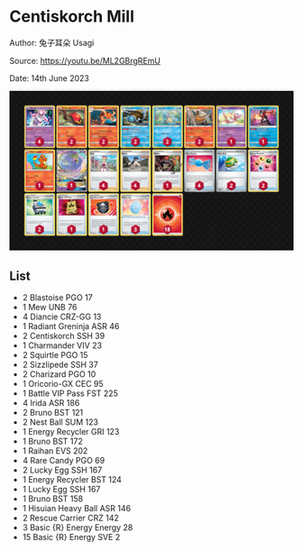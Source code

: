 # Centiskorch Mill

Author: 兔子耳朵 Usagi

Source: <https://youtu.be/ML2GBrgREmU>

Date: 14th June 2023

![decklist](../../images/PAL/Centiskorch%20Mill/1-%20Centiskorch%20Mill.png)

## List

* 2 Blastoise PGO 17
* 1 Mew UNB 76
* 4 Diancie CRZ-GG 13
* 1 Radiant Greninja ASR 46
* 2 Centiskorch SSH 39
* 1 Charmander VIV 23
* 2 Squirtle PGO 15
* 2 Sizzlipede SSH 37
* 2 Charizard PGO 10
* 1 Oricorio-GX CEC 95
* 1 Battle VIP Pass FST 225
* 4 Irida ASR 186
* 2 Bruno BST 121
* 2 Nest Ball SUM 123
* 1 Energy Recycler GRI 123
* 1 Bruno BST 172
* 1 Raihan EVS 202
* 4 Rare Candy PGO 69
* 2 Lucky Egg SSH 167
* 1 Energy Recycler BST 124
* 1 Lucky Egg SSH 167
* 1 Bruno BST 158
* 1 Hisuian Heavy Ball ASR 146
* 2 Rescue Carrier CRZ 142
* 3 Basic {R} Energy Energy 28
* 15 Basic {R} Energy SVE 2
